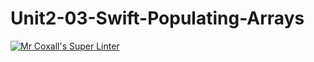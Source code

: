 # Unit2-03-Swift-Populating-Arrays
[![Mr Coxall's Super Linter](https://github.com/ICS4U-Programming-JackT/Unit2-03-Swift-Populating-Arrays/workflows/Mr%20Coxall's%20Super%20Linter/badge.svg)](https://github.com/ICS4U-Programming-JackT/Unit2-03-Swift-Populating-Arrays>/actions/)
